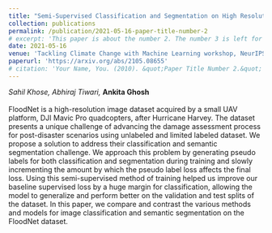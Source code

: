 ```yaml
---
title: "Semi-Supervised Classification and Segmentation on High Resolution Aerial Images"
collection: publications
permalink: /publication/2021-05-16-paper-title-number-2
# excerpt: 'This paper is about the number 2. The number 3 is left for future work.'
date: 2021-05-16
venue: 'Tackling Climate Change with Machine Learning workshop, NeurIPS 2021'
paperurl: 'https://arxiv.org/abs/2105.08655'
# citation: 'Your Name, You. (2010). &quot;Paper Title Number 2.&quot; <i>Journal 1</i>. 1(2).'
---
```

*Sahil Khose, Abhiraj Tiwari,* **Ankita Ghosh**<br><br>FloodNet is a high-resolution image dataset acquired by a small UAV platform, DJI Mavic Pro quadcopters, after Hurricane Harvey. The dataset presents a unique challenge of advancing the damage assessment process for post-disaster scenarios using unlabeled and limited labeled dataset. We propose a solution to address their classification and semantic segmentation challenge. We approach this problem by generating pseudo labels for both classification and segmentation during training and slowly incrementing the amount by which the pseudo label loss affects the final loss. Using this semi-supervised method of training helped us improve our baseline supervised loss by a huge margin for classification, allowing the model to generalize and perform better on the validation and test splits of the dataset. In this paper, we compare and contrast the various methods and models for image classification and semantic segmentation on the FloodNet dataset.


<!-- Recommended citation: Your Name, You. (2010). "Paper Title Number 2." <i>Journal 1</i>. 1(2). -->
